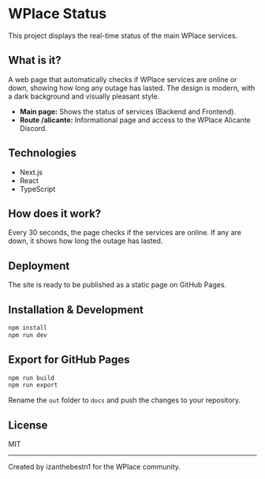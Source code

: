 
# WPlace Status

This project displays the real-time status of the main WPlace services.

## What is it?
A web page that automatically checks if WPlace services are online or down, showing how long any outage has lasted. The design is modern, with a dark background and visually pleasant style.

- **Main page:** Shows the status of services (Backend and Frontend).
- **Route /alicante:** Informational page and access to the WPlace Alicante Discord.

## Technologies
- Next.js
- React
- TypeScript

## How does it work?
Every 30 seconds, the page checks if the services are online. If any are down, it shows how long the outage has lasted.

## Deployment
The site is ready to be published as a static page on GitHub Pages.

## Installation & Development
```bash
npm install
npm run dev
```

## Export for GitHub Pages
```bash
npm run build
npm run export
```
Rename the `out` folder to `docs` and push the changes to your repository.

## License
MIT

---
Created by izanthebestn1 for the WPlace community.
